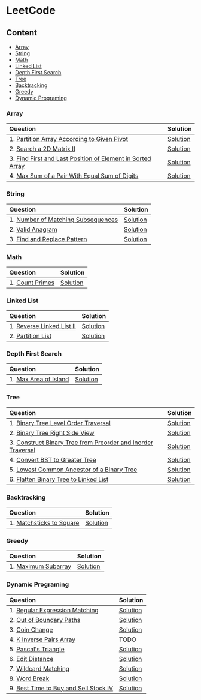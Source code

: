 # **LeetCode**

## **Content**

- [Array](#array)
- [String](#string)
- [Math](#math)
- [Linked List](#linked-list)
- [Depth First Search](#depth-first-search)
- [Tree](#tree)
- [Backtracking](#backtracking)
- [Greedy](#greedy)
- [Dynamic Programing](#dynamic-programing)

### **Array**

| Question | Solution |
| :- | :- |
| 1. [Partition Array According to Given Pivot](https://leetcode.com/problems/partition-array-according-to-given-pivot/) | [Solution](https://github.com/davidtsai0720/notes/blob/main/leetcode/Array/2161.cpp) |
| 2. [Search a 2D Matrix II](https://leetcode.com/problems/search-a-2d-matrix-ii/) | [Solution](https://github.com/davidtsai0720/notes/blob/main/leetcode/Array/0240.cpp) |
| 3. [Find First and Last Position of Element in Sorted Array](https://leetcode.com/problems/find-first-and-last-position-of-element-in-sorted-array/) | [Solution](https://github.com/davidtsai0720/notes/blob/main/leetcode/Array/0034.cpp) |
| 4. [Max Sum of a Pair With Equal Sum of Digits](https://leetcode.com/problems/max-sum-of-a-pair-with-equal-sum-of-digits/) | [Solution](https://github.com/davidtsai0720/notes/blob/main/leetcode/Array/2342.cpp) |

### **String**

| Question | Solution |
| :- | :- |
| 1. [Number of Matching Subsequences](https://leetcode.com/problems/number-of-matching-subsequences/) | [Solution](https://github.com/davidtsai0720/notes/blob/main/leetcode/String/0792.cpp) |
| 2. [Valid Anagram](https://leetcode.com/problems/valid-anagram/) | [Solution](https://github.com/davidtsai0720/notes/blob/main/leetcode/String/0242.cpp) |
| 3. [Find and Replace Pattern](https://leetcode.com/problems/find-and-replace-pattern/) | [Solution](https://github.com/davidtsai0720/notes/blob/main/leetcode/String/0890.cpp) |

### **Math**

| Question | Solution |
| :- | :- |
| 1. [Count Primes](https://leetcode.com/problems/count-primes/) | [Solution](https://github.com/davidtsai0720/notes/blob/main/leetcode/Math/0204.cpp) |

### **Linked List**

| Question | Solution |
| :- | :- |
| 1. [Reverse Linked List II](https://leetcode.com/problems/reverse-linked-list-ii/) | [Solution](https://github.com/davidtsai0720/notes/blob/main/leetcode/LinkedList/0092.cpp) |
| 2. [Partition List](https://leetcode.com/problems/partition-list/) | [Solution](https://github.com/davidtsai0720/notes/blob/main/leetcode/LinkedList/0086.cpp) |

### **Depth First Search**

| Question | Solution |
| :- | :- |
| 1. [Max Area of Island](https://leetcode.com/problems/max-area-of-island/) | [Solution](https://github.com/davidtsai0720/notes/blob/main/leetcode/DepthFirstSearch/0695.cpp) |

### **Tree**

| Question | Solution |
| :- | :- |
| 1. [Binary Tree Level Order Traversal](https://leetcode.com/problems/binary-tree-level-order-traversal/) | [Solution](https://github.com/davidtsai0720/notes/blob/main/leetcode/Tree/0102.cpp) |
| 2. [Binary Tree Right Side View](https://leetcode.com/problems/binary-tree-right-side-view/) | [Solution](https://github.com/davidtsai0720/notes/blob/main/leetcode/Tree/0199.cpp) |
| 3. [Construct Binary Tree from Preorder and Inorder Traversal](https://leetcode.com/problems/construct-binary-tree-from-preorder-and-inorder-traversal/) | [Solution](https://github.com/davidtsai0720/notes/blob/main/leetcode/Tree/0105.cpp) |
| 4. [Convert BST to Greater Tree](https://leetcode.com/problems/convert-bst-to-greater-tree/) | [Solution](https://github.com/davidtsai0720/notes/blob/main/leetcode/Tree/0538.cpp) |
| 5. [Lowest Common Ancestor of a Binary Tree](https://leetcode.com/problems/lowest-common-ancestor-of-a-binary-tree/) | [Solution](https://github.com/davidtsai0720/notes/blob/main/leetcode/Tree/0236.cpp) |
| 6. [Flatten Binary Tree to Linked List](https://leetcode.com/problems/flatten-binary-tree-to-linked-list/) | [Solution](https://github.com/davidtsai0720/notes/blob/main/leetcode/Tree/0114.cpp) |

### **Backtracking**

| Question | Solution |
| :- | :- |
| 1. [Matchsticks to Square](https://leetcode.com/problems/matchsticks-to-square/) | [Solution](https://github.com/davidtsai0720/notes/blob/main/leetcode/Backtracking/0473.cpp) |

### **Greedy**

| Question | Solution |
| :- | :- |
| 1. [Maximum Subarray](https://leetcode.com/problems/maximum-subarray/) | [Solution](https://github.com/davidtsai0720/notes/blob/main/leetcode/Greedy/0053.cpp) |

### **Dynamic Programing**

| Question | Solution |
| :- | :- |
| 1. [Regular Expression Matching](https://leetcode.com/problems/regular-expression-matching/) | [Solution](https://github.com/davidtsai0720/notes/blob/main/leetcode/DynamicPrograming/0010.cpp) |
| 2. [Out of Boundary Paths](https://leetcode.com/problems/out-of-boundary-paths/) | [Solution](https://github.com/davidtsai0720/notes/blob/main/leetcode/DynamicPrograming/0576.cpp) |
| 3. [Coin Change](https://leetcode.com/problems/coin-change/) | [Solution](https://github.com/davidtsai0720/notes/blob/main/leetcode/DynamicPrograming/0322.cpp) |
| 4. [K Inverse Pairs Array](https://leetcode.com/problems/k-inverse-pairs-array/) | TODO |
| 5. [Pascal's Triangle](https://leetcode.com/problems/pascals-triangle/) | [Solution](https://github.com/davidtsai0720/notes/blob/main/leetcode/DynamicPrograming/0118.cpp) |
| 6. [Edit Distance](https://leetcode.com/problems/edit-distance/) | [Solution](https://github.com/davidtsai0720/notes/blob/main/leetcode/DynamicPrograming/0072.cpp) |
| 7. [Wildcard Matching](https://leetcode.com/problems/wildcard-matching/) | [Solution](https://github.com/davidtsai0720/notes/blob/main/leetcode/DynamicPrograming/0044.cpp) |
| 8. [Word Break](https://leetcode.com/problems/word-break/) | [Solution](https://github.com/davidtsai0720/notes/blob/main/leetcode/DynamicPrograming/0139.cpp) |
| 9. [Best Time to Buy and Sell Stock IV](https://leetcode.com/problems/best-time-to-buy-and-sell-stock-iv/) | [Solution](https://github.com/davidtsai0720/notes/blob/main/leetcode/DynamicPrograming/0188.cpp) |

